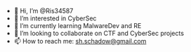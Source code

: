- 👋 Hi, I’m @Ris34587
- 👀 I’m interested in CyberSec
- 🌱 I’m currently learning MalwareDev and RE
- 💞️ I’m looking to collaborate on CTF and CyberSec projects
- 📫 How to reach me: sh.schadow@gmail.com

<!---
Ris34587/Ris34587 is a ✨ special ✨ repository because its `README.md` (this file) appears on your GitHub profile.
You can click the Preview link to take a look at your changes.
--->
